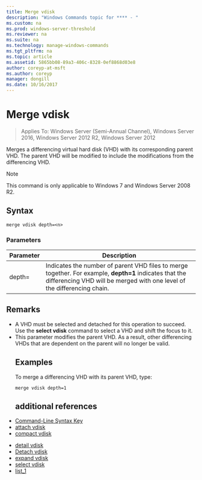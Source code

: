```yaml
---
title: Merge vdisk
description: "Windows Commands topic for **** - "
ms.custom: na
ms.prod: windows-server-threshold
ms.reviewer: na
ms.suite: na
ms.technology: manage-windows-commands
ms.tgt_pltfrm: na
ms.topic: article
ms.assetid: 5865bb08-89a3-406c-8328-0ef8868d03e8
author: coreyp-at-msft
ms.author: coreyp
manager: dongill
ms.date: 10/16/2017
---
```

# Merge vdisk

>Applies To: Windows Server (Semi-Annual Channel), Windows Server 2016, Windows Server 2012 R2, Windows Server 2012

Merges a differencing virtual hard disk (VHD) with its corresponding parent VHD. The parent VHD will be modified to include the modifications from the differencing VHD.
> [!NOTE]
> This command is only applicable to Windows 7 and Windows Server 2008 R2.
> ## Syntax
> ```
> merge vdisk depth=<n>
> ```
> ### Parameters
> 
> | Parameter |                                                                                    Description                                                                                    |
> |-----------|-----------------------------------------------------------------------------------------------------------------------------------------------------------------------------------|
> | depth=<n> | Indicates the number of parent VHD files to merge together. For example, **depth=1** indicates that the differencing VHD will be merged with one level of the differencing chain. |
> 
> ## Remarks
> - A VHD must be selected and detached for this operation to succeed. Use the **select vdisk** command to select a VHD and shift the focus to it.
> - This parameter modifies the parent VHD. As a result, other differencing VHDs that are dependent on the parent will no longer be valid.
>   ## <a name="BKMK_Examples"></a>Examples
>   To merge a differencing VHD with its parent VHD, type:
>   ```
>   merge vdisk depth=1
>   ```
>   ## additional references
> - [Command-Line Syntax Key](command-line-syntax-key.md)
> - [attach vdisk](attach-vdisk.md)
> - [compact vdisk](compact-vdisk.md)

-   [detail vdisk](detail-vdisk.md)
-   [Detach vdisk](detach-vdisk.md)
-   [expand vdisk](expand-vdisk.md)
-   [select vdisk](select-vdisk.md)
-   [list_1](list_1.md)
